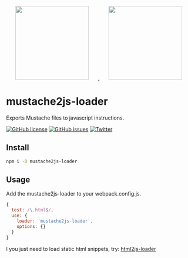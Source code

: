 <div align="center">
  <a href="https://github.com/webpack/webpack">
    <img width="200" height="200" vspace="" hspace="25"
      src="https://worldvectorlogo.com/logos/webpack.svg">
  </a>
  <a href="https://mustache.github.io">
    <img width="200" height="200" vspace="" hspace="25"
      src="https://cdn-images-1.medium.com/max/1440/1*lH3QlW2O3G5A_pAhhJU0Dw.jpeg">
  </a>
</div>

# mustache2js-loader

Exports Mustache files to javascript instructions.

[![GitHub license](https://img.shields.io/github/license/sempostma/mustache2js-loader.svg)](https://github.com/sempostma/mustache2js-loader/blob/master/LICENSE.txt)
[![GitHub issues](https://img.shields.io/github/issues/LesterGallagher/mustache2js-loader.svg)](https://github.com/sempostma/mustache2js-loader/issues)
[![Twitter](https://img.shields.io/twitter/url/https/www.npmjs.com/package/mustache2js-loader.svg?style=social)](https://twitter.com/intent/tweet?text=Wow:&url=https%3A%2F%2Fwww.npmjs.com%2Fpackage%2Fmustache2js-loader)


## Install

```bash
npm i -D mustache2js-loader
```

## Usage

Add the mustache2js-loader to your webpack.config.js.

```js
{
  test: /\.html$/,
  use: {
    loader: 'mustache2js-loader',
    options: {}
  }
}
```

I you just need to load static html snippets, try: [html2js-loader](https://www.npmjs.com/package/mustache2js-loader)

